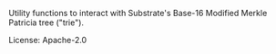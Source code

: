 Utility functions to interact with Substrate's Base-16 Modified Merkle Patricia tree ("trie").

License: Apache-2.0
